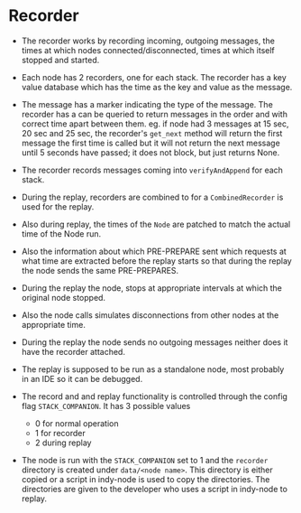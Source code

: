 # Recorder
-   The recorder works by recording incoming, outgoing messages, the times at which nodes connected/disconnected, times at which itself stopped and started. 
-   Each node has 2 recorders, one for each stack. The recorder has a key value database which has the time as the key and value as the message. 
-   The message has a marker indicating the type of the message. The recorder has a can be queried to return messages in the order and with correct time apart between them.
eg. if node had 3 messages at 15 sec, 20 sec and 25 sec, the recorder's `get_next` method will return the first message the first time is called but 
it will not return the next message until 5 seconds have passed; it does not block, but just returns None.
-   The recorder records messages coming into `verifyAndAppend` for each stack.

-   During the replay, recorders are combined to for a `CombinedRecorder` is used for the replay. 
-   Also during replay, the times of the `Node` are 
patched to match the actual time of the Node run. 
-   Also the information about which PRE-PREPARE sent which requests at what time are extracted 
before the replay starts so that during the replay the node sends the same PRE-PREPARES. 
-   During the replay the node, stops at appropriate intervals at which the original node stopped. 
-   Also the node calls simulates disconnections from other nodes at the appropriate time.
-   During the replay the node sends no outgoing messages neither does it have the recorder attached.
-   The replay is supposed to be run as a standalone node, most probably in an IDE so it can be debugged.
-   The record and and replay functionality is controlled through the config flag `STACK_COMPANION`.
    It has 3 possible values
    -   0 for normal operation
    -   1 for recorder
    -   2 during replay
-   The node is run with the `STACK_COMPANION` set to 1 and the `recorder` directory is created under `data/<node name>`. 
    This directory is either copied or a script in indy-node is used to copy the directories.
    The directories are given to the developer who uses a script in indy-node to replay.  